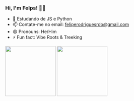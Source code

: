 ### Hi, I'm Felps! 🥷🏼

- 🔭 Estudando de JS e Python
- 📫 Contate-me no email: feliperodriguesrdo@gmail.com
- 😄 Pronouns: He/Him
- ⚡ Fun fact: Vibe Roots & Treeking

<img height="160cm" src="https://github-readme-stats.vercel.app/api?username=fellpsr&show_icons=true&theme=vision-friendly-dark">
<!-- Status sem ícones [![FellpsR's GitHub stats](https://github-readme-stats.vercel.app/api?username=fellpsr)](https://github.com/fellpsr/github-readme-stats) --->
<!--Hide algo ![Fellps's GitHub stats](https://github-readme-stats.vercel.app/api?username=fellpsr&hide=contribs,prs) -->
<!--- Se quer mostrar status com private contrib ![FellpsR's GitHub stats](https://github-readme-stats.vercel.app/api?username=fellpsr&count_private=true) --->
<img height="160cm" src="(https://github-readme-stats.vercel.app/api/top-langs/?username=fellpsr&layout=compact)](https://github.com/fellpsr/github-readme-stats)">
